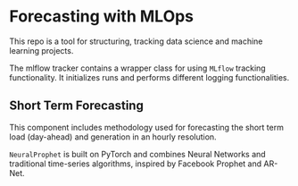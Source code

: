 # Forecasting with MLOps
This repo is a tool for structuring, tracking data science and machine learning projects.

The mlflow tracker contains a wrapper class for using `MLflow` tracking functionality.
It initializes runs and performs different logging functionalities.


## Short Term Forecasting
This component includes methodology used for forecasting the short term load (day-ahead) and generation in an hourly resolution.

`NeuralProphet` is built on PyTorch and combines Neural Networks and traditional time-series algorithms, inspired by Facebook Prophet and AR-Net.
